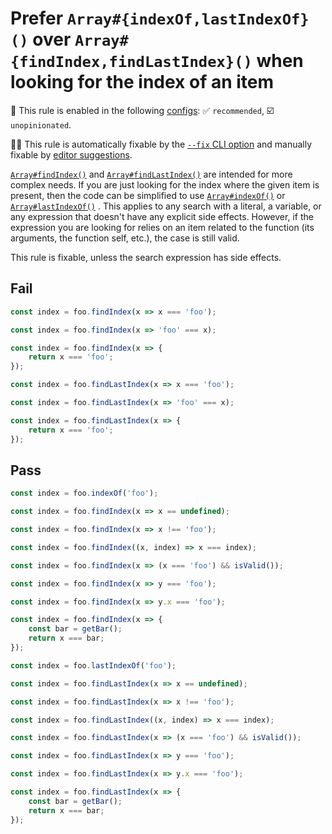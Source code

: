 # Prefer `Array#{indexOf,lastIndexOf}()` over `Array#{findIndex,findLastIndex}()` when looking for the index of an item

💼 This rule is enabled in the following [configs](https://github.com/sindresorhus/eslint-plugin-unicorn#recommended-config): ✅ `recommended`, ☑️ `unopinionated`.

🔧💡 This rule is automatically fixable by the [`--fix` CLI option](https://eslint.org/docs/latest/user-guide/command-line-interface#--fix) and manually fixable by [editor suggestions](https://eslint.org/docs/latest/use/core-concepts#rule-suggestions).

<!-- end auto-generated rule header -->
<!-- Do not manually modify this header. Run: `npm run fix:eslint-docs` -->

[`Array#findIndex()`](https://developer.mozilla.org/en-US/docs/Web/JavaScript/Reference/Global_Objects/Array/findIndex) and [`Array#findLastIndex()`](https://developer.mozilla.org/en-US/docs/Web/JavaScript/Reference/Global_Objects/Array/findLastIndex) are intended for more complex needs. If you are just looking for the index where the given item is present, then the code can be simplified to use [`Array#indexOf()`](https://developer.mozilla.org/en-US/docs/Web/JavaScript/Reference/Global_Objects/Array/indexOf) or [`Array#lastIndexOf()`](https://developer.mozilla.org/en-US/docs/Web/JavaScript/Reference/Global_Objects/Array/lastIndexOf) . This applies to any search with a literal, a variable, or any expression that doesn't have any explicit side effects. However, if the expression you are looking for relies on an item related to the function (its arguments, the function self, etc.), the case is still valid.

This rule is fixable, unless the search expression has side effects.

## Fail

```js
const index = foo.findIndex(x => x === 'foo');
```

```js
const index = foo.findIndex(x => 'foo' === x);
```

```js
const index = foo.findIndex(x => {
	return x === 'foo';
});
```

```js
const index = foo.findLastIndex(x => x === 'foo');
```

```js
const index = foo.findLastIndex(x => 'foo' === x);
```

```js
const index = foo.findLastIndex(x => {
	return x === 'foo';
});
```

## Pass

```js
const index = foo.indexOf('foo');
```

```js
const index = foo.findIndex(x => x == undefined);
```

```js
const index = foo.findIndex(x => x !== 'foo');
```

```js
const index = foo.findIndex((x, index) => x === index);
```

```js
const index = foo.findIndex(x => (x === 'foo') && isValid());
```

```js
const index = foo.findIndex(x => y === 'foo');
```

```js
const index = foo.findIndex(x => y.x === 'foo');
```

```js
const index = foo.findIndex(x => {
	const bar = getBar();
	return x === bar;
});
```

```js
const index = foo.lastIndexOf('foo');
```

```js
const index = foo.findLastIndex(x => x == undefined);
```

```js
const index = foo.findLastIndex(x => x !== 'foo');
```

```js
const index = foo.findLastIndex((x, index) => x === index);
```

```js
const index = foo.findLastIndex(x => (x === 'foo') && isValid());
```

```js
const index = foo.findLastIndex(x => y === 'foo');
```

```js
const index = foo.findLastIndex(x => y.x === 'foo');
```

```js
const index = foo.findLastIndex(x => {
	const bar = getBar();
	return x === bar;
});
```
